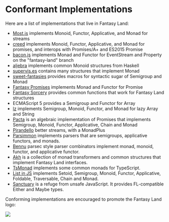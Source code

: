 # Conformant Implementations

Here are a list of implementations that live in Fantasy Land:

* [Most.js](https://github.com/cujojs/most) implements Monoid, Functor, Applicative, and Monad for streams
* [creed](https://github.com/briancavalier/creed) implements Monoid, Functor, Applicative, and Monad for promises, and interops with Promises/A+ and ES2015 Promise
* [bacon.js](https://github.com/raimohanska/bacon.js) implements
  Monad and Functor for EventStream and Property on the "fantasy-land" branch
* [aljebra](https://github.com/markandrus/aljebra) implements common
  Monoid structures from Haskell
* [supervis.es](https://github.com/raganwald/supervis.es) contains many
  structures that implement Monad
* [sweet-fantasies](https://github.com/pufuwozu/sweet-fantasies) provides
  macros for syntactic sugar of Semigroup and Monad
* [Fantasy Promises](https://github.com/pufuwozu/fantasy-promises)
  implements Monad and Functor for Promise
* [Fantasy Sorcery](https://github.com/pufuwozu/fantasy-sorcery)
  provides common functions that work for Fantasy Land structures
* ECMAScript 5 provides a Semigroup and Functor for Array
* [lz](https://github.com/goatslacker/lz) implements Semigroup, Monoid, Functor, and Monad for lazy Array and String
* [Pacta](https://github.com/mudge/pacta) is an algebraic implementation of
  Promises that implements Semigroup, Monoid, Functor, Applicative, Chain and
  Monad
* [Pirandello](https://github.com/quarterto/Pirandello) better streams, with a MonadPlus
* [Parsimmon](https://github.com/jayferd/parsimmon) implements parsers that are semigroups, applicative functors, and monads.
* [Bennu](https://github.com/mattbierner/bennu/) parsec style parser combinators implement monad, monoid, functor, and applicative functor.
* [Akh](https://github.com/mattbierner/akh/) is a collection of monad transformers and common structures that implement Fantasy Land interfaces.
* [TsMonad](https://github.com/cbowdon/tsmonad) implements some common monads for TypeScript.
* [List in JS](https://github.com/PandaNoir/List-in-JS/) implements Setoid, Semigroup, Monoid, Functor, Applicative, Foldable, Traversable, Chain and Monad.
* [Sanctuary](https://github.com/plaid/sanctuary) is a refuge from unsafe JavaScript. It provides FL-compatible Either and Maybe types.

Conforming implementations are encouraged to promote the Fantasy Land logo:

![](logo.png)
